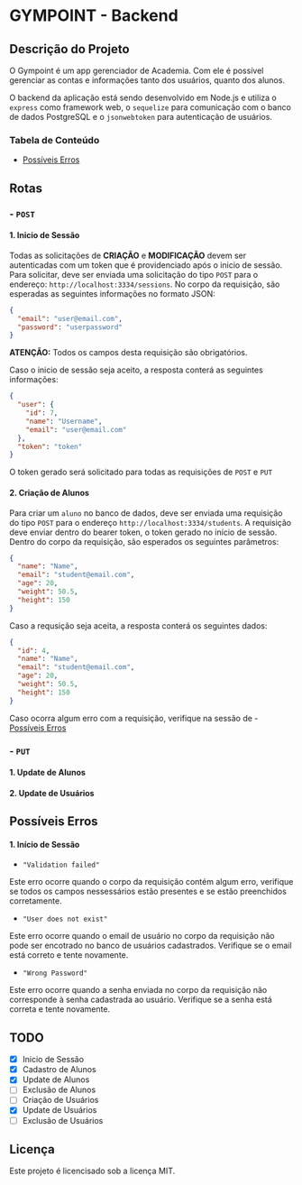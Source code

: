# GYMPOINT - Backend

## Descrição do Projeto

O Gympoint é um app gerenciador de Academia. Com ele é possível gerenciar as contas e informações tanto dos usuários, quanto dos alunos.

O backend da aplicação está sendo desenvolvido em Node.js e utiliza o `express` como framework web, o `sequelize` para comunicação com o banco de dados PostgreSQL e o `jsonwebtoken` para autenticação de usuários.

### Tabela de Conteúdo

- [Possíveis Erros](#Possíveis-Erros)

## Rotas

### - `POST`

#### 1. Inicio de Sessão

Todas as solicitações de **CRIAÇÃO** e **MODIFICAÇÃO** devem ser autenticadas com um token que é providenciado após o inicio de sessão. Para solicitar, deve ser enviada uma solicitação do tipo `POST` para o endereço: `http://localhost:3334/sessions`. No corpo da requisição, são esperadas as seguintes informações no formato JSON:

```json
{
  "email": "user@email.com",
  "password": "userpassword"
}
```

**ATENÇÃO:** Todos os campos desta requisição são obrigatórios.

Caso o inicio de sessão seja aceito, a resposta conterá as seguintes informações:

```json
{
  "user": {
    "id": 7,
    "name": "Username",
    "email": "user@email.com"
  },
  "token": "token"
}
```

O token gerado será solicitado para todas as requisições de `POST` e `PUT`

#### 2. Criação de Alunos

Para criar um `aluno` no banco de dados, deve ser enviada uma requisição do tipo `POST` para o endereço `http://localhost:3334/students`. A requisição deve enviar dentro do bearer token, o token gerado no início de sessão. Dentro do corpo da requisição, são esperados os seguintes parâmetros:

```json
{
  "name": "Name",
  "email": "student@email.com",
  "age": 20,
  "weight": 50.5,
  "height": 150
}
```

Caso a requsição seja aceita, a resposta conterá os seguintes dados:

```json
{
  "id": 4,
  "name": "Name",
  "email": "student@email.com",
  "age": 20,
  "weight": 50.5,
  "height": 150
}
```

Caso ocorra algum erro com a requisição, verifique na sessão de - [Possíveis Erros](##Possíveis-Erros)

### - `PUT`

#### 1. Update de Alunos

#### 2. Update de Usuários

## Possíveis Erros

#### 1. Início de Sessão

- `"Validation failed"`

Este erro ocorre quando o corpo da requisição contém algum erro, verifique se todos os campos nessessários estão presentes e se estão preenchidos corretamente.

- `"User does not exist"`

Este erro ocorre quando o email de usuário no corpo da requisição não pode ser encotrado no banco de usuários cadastrados. Verifique se o email está correto e tente novamente.

- `"Wrong Password"`

Este erro ocorre quando a senha enviada no corpo da requisição não corresponde à senha cadastrada ao usuário. Verifique se a senha está correta e tente novamente.

## TODO

- [x] Inicio de Sessão
- [x] Cadastro de Alunos
- [x] Update de Alunos
- [ ] Exclusão de Alunos
- [ ] Criação de Usuários
- [x] Update de Usuários
- [ ] Exclusão de Usuários

## Licença

Este projeto é licencisado sob a licença MIT.
